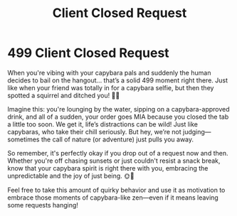 ﻿---
category: 4xx
code: 499
cover: https://firebasestorage.googleapis.com/v0/b/capy-http.appspot.com/o/Capy-499-750x600.avif?alt=media
thumbnail: https://firebasestorage.googleapis.com/v0/b/capy-http.appspot.com/o/Capy-499-250x200.avif?alt=media
coverAlt: Client Closed Request
description: Client Closed Request
pubDate: 2014-06-01
tags:
- 4xx
title: Client Closed Request
---


# 499 Client Closed Request

When you're vibing with your capybara pals and suddenly the human decides to bail on the hangout... that’s a solid 499 moment right there. Just like when your friend was totally in for a capybara selfie, but then they spotted a squirrel and ditched you! 🐾✨

Imagine this: you're lounging by the water, sipping on a capybara-approved drink, and all of a sudden, your order goes MIA because you closed the tab a little too soon. We get it, life’s distractions can be wild! Just like capybaras, who take their chill seriously. But hey, we’re not judging—sometimes the call of nature (or adventure) just pulls you away.

So remember, it's perfectly okay if you drop out of a request now and then. Whether you're off chasing sunsets or just couldn't resist a snack break, know that your capybara spirit is right there with you, embracing the unpredictable and the joy of just being. 🌞🌿

Feel free to take this amount of quirky behavior and use it as motivation to embrace those moments of capybara-like zen—even if it means leaving some requests hanging!